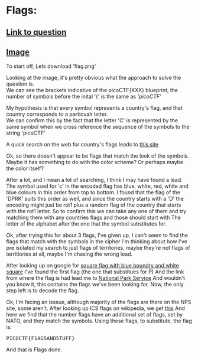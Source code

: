 # Flags:
## [Link to question](https://play.picoctf.org/practice/challenge/31?page=1&search=Flags)
## [Image](https://jupiter.challenges.picoctf.org/static/fbeb5f9040d62b18878d199cdda2d253/flag.png)

To start off, Lets download 'flag.png'<br>

Looking at the image, it's pretty obvious what the approach to solve the question is.<br>
We can see the brackets indicative of the picoCTF{XXX} blueprint, the number of symbols before the inital '{' is the same as *'picoCTF'*<br>

My hypothesis is that every symbol represents a country's flag, and that country corresponds to a particualr letter.<br>
We can confirm this by the fact that the letter 'C' is represented by the same symbol when we cross reference the sequence of the symbols to the string 'picoCTF'

A quick search on the web for country's flags leads to [this site](https://www.worldometers.info/geography/flags-of-the-world/)<br>

Ok, so there doesn't appear to be flags that match the look of the symbols. Maybe it has something to do with the color scheme? Or perhaps maybe the color itself?

After a lot, and I mean a lot of searching, I think I may have found a lead.
The symbol used for 'c' in the encoded flag has blue, white, red, white and blue colours in this order from top to bottom.
I found that the flag of the 'DPRK' suits this order as well, and since the country starts with a 'D' the encoding might just be rot1 plus a random flag of the country that starts with the rot1 letter.
So to confirm this we can take any one of them and try matching them with any countries flags and those should start with The letter of the alphabet after the one that the symbol substitutes for.

Ok, after trying this for about 3 flags, I've given up, I can't seem to find the flags that match with the symbols in the cipher
I'm thinking about how I've pre isolated my search to just flags of territories, maybe they're not flags of territiories at all, maybe I'm chasing the wrong lead.

After looking up on google for [square flag with blue boundry and white square](https://www.google.com/search?q=square+flag+with+blue+boundry+and+white+square&sca_esv=f87e2b13d9f53375&sxsrf=ADLYWIKj481DwDXFKuGqZ_2oV4OR8m4lCg:1718000123039&ei=-5lmZvCGAsCo4-EPwaWV-Ac&ved=0ahUKEwiw8LqYsdCGAxVA1DgGHcFSBX8Q4dUDCBA&uact=5&oq=square+flag+with+blue+boundry+and+white+square&gs_lp=Egxnd3Mtd2l6LXNlcnAiLnNxdWFyZSBmbGFnIHdpdGggYmx1ZSBib3VuZHJ5IGFuZCB3aGl0ZSBzcXVhcmUyChAhGKABGMMEGAoyChAhGKABGMMEGApI7BNQuwlYuxJwAXgBkAEAmAHqAqABwQ2qAQUyLTQuMrgBA8gBAPgBAZgCAqAC-QHCAgoQABiwAxjWBBhHmAMA4gMFEgExIECIBgGQBgiSBwUxLjAuMaAHriI&sclient=gws-wiz-serp#vhid=fwv0X92y9tOhNM&vssid=l)
I've found the first flag (the one that substitues for P)
And the link from where the flag is had lead me to [National Park Service](https://www.nps.gov/media/photo/gallery-item.htm?id=f6e69e77-5091-4023-8d1b-932bd5bcf89e&gid=791FF38A-DF86-4963-932F-EE7641143F49)
And wouldn't you know it, this contains the flags we've been looking for.
Now, the only step left is to decode the flag.

Ok, I'm facing an isssue, although majority of the flags are there on the NPS site, some aren't.
After looking up ICS flags on wikipedia, we get [this](https://en.wikipedia.org/wiki/International_maritime_signal_flags)
And here we find that the number flags have an additional set of flags, set by NATO, and they match the symbols.
Using these flags, to substitute, the flag is:
<pre>
PICOCTF{F1AG5AND5TUFF}
</pre>
And that is Flags done.
